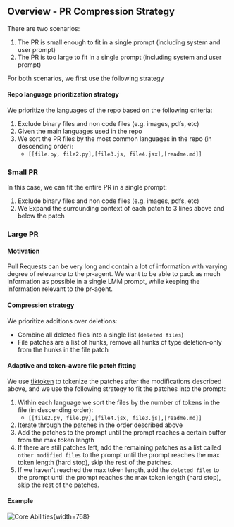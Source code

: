 
## Overview - PR Compression Strategy

There are two scenarios:

1. The PR is small enough to fit in a single prompt (including system and user prompt)
2. The PR is too large to fit in a single prompt (including system and user prompt)

For both scenarios, we first use the following strategy

#### Repo language prioritization strategy

We prioritize the languages of the repo based on the following criteria:

1. Exclude binary files and non code files (e.g. images, pdfs, etc)
2. Given the main languages used in the repo
3. We sort the PR files by the most common languages in the repo (in descending order):
   * ```[[file.py, file2.py],[file3.js, file4.jsx],[readme.md]]```

### Small PR

In this case, we can fit the entire PR in a single prompt:

1. Exclude binary files and non code files (e.g. images, pdfs, etc)
2. We Expand the surrounding context of each patch to 3 lines above and below the patch

### Large PR

#### Motivation

Pull Requests can be very long and contain a lot of information with varying degree of relevance to the pr-agent.
We want to be able to pack as much information as possible in a single LMM prompt, while keeping the information relevant to the pr-agent.

#### Compression strategy

We prioritize additions over deletions:

* Combine all deleted files into a single list (`deleted files`)
* File patches are a list of hunks, remove all hunks of type deletion-only from the hunks in the file patch

#### Adaptive and token-aware file patch fitting

We use [tiktoken](https://github.com/openai/tiktoken) to tokenize the patches after the modifications described above, and we use the following strategy to fit the patches into the prompt:

1. Within each language we sort the files by the number of tokens in the file (in descending order):
    * ```[[file2.py, file.py],[file4.jsx, file3.js],[readme.md]]```
2. Iterate through the patches in the order described above
3. Add the patches to the prompt until the prompt reaches a certain buffer from the max token length
4. If there are still patches left, add the remaining patches as a list called `other modified files` to the prompt until the prompt reaches the max token length (hard stop), skip the rest of the patches.
5. If we haven't reached the max token length, add the `deleted files` to the prompt until the prompt reaches the max token length (hard stop), skip the rest of the patches.

#### Example

![Core Abilities](https://codium.ai/images/git_patch_logic.png){width=768}
